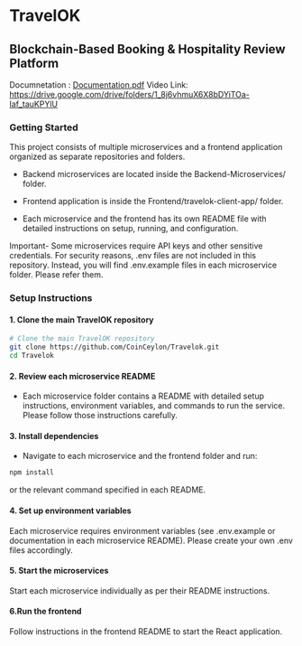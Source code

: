 # TravelOK

## Blockchain-Based Booking & Hospitality Review Platform
Documnetation : [Documentation.pdf](Documentation.pdf)
Video Link: https://drive.google.com/drive/folders/1_8j6vhmuX6X8bDYiTOa-Iaf_tauKPYlU

### Getting Started
This project consists of multiple microservices and a frontend application organized as separate repositories and folders.
- Backend microservices are located inside the Backend-Microservices/ folder.

- Frontend application is inside the Frontend/travelok-client-app/ folder.

- Each microservice and the frontend has its own README file with detailed instructions on setup, running, and configuration. 

Important-  Some microservices require API keys and other sensitive credentials. For security reasons, .env files are not included in this repository. Instead, you will find .env.example files in each microservice folder. Please refer them.

### Setup Instructions

#### 1. Clone the main TravelOK repository
```bash
# Clone the main TravelOK repository
git clone https://github.com/CoinCeylon/Travelok.git
cd Travelok
```
#### 2. Review each microservice README
- Each microservice folder contains a README with detailed setup instructions, environment variables, and commands to run the service. Please follow those instructions carefully.

#### 3. Install dependencies
- Navigate to each microservice and the frontend folder and run:

```bash
npm install
```
or the relevant command specified in each README.

#### 4. Set up environment variables
Each microservice requires environment variables (see .env.example or documentation in each microservice README). Please create your own .env files accordingly.

#### 5. Start the microservices
Start each microservice individually as per their README instructions.

#### 6.Run the frontend
Follow instructions in the frontend README to start the React application.
